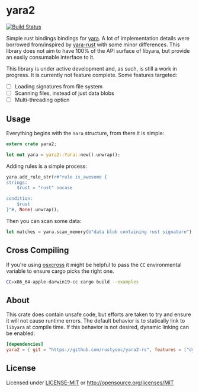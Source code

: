 yara2
=====
[![Build Status](https://github.com/rustysec/yara2-rs/workflows/Build/badge.svg)](https://github.com/rustysec/yara2-rs/actions)

Simple rust bindings bindings for [yara](https://github.com/VirusTotal/yara).
A lot of implementation details were borrowed from/inspired by
[yara-rust](https://github.com/Hugal31/yara-rust) with some minor differences.
This library does not aim to have 100% of the API surface of libyara, but provide
an easily consumable interface to it.

This library is under active development and, as such, is still a work in progress.
It is currently not feature complete. Some features targeted:

- [ ] Loading signatures from file system
- [ ] Scanning files, instead of just data blobs
- [ ] Multi-threading option

## Usage
Everything begins with the `Yara` structure, from there it is simple:

```rust
extern crate yara2;

let mut yara = yara2::Yara::new().unwrap();
```

Adding rules is a simple process:

```rust
yara.add_rule_str(r#"rule is_awesome {
strings:
    $rust = "rust" nocase

condition:
    $rust
}"#, None).unwrap();
```

Then you can scan some data:

```rust
let matches = yara.scan_memory(b"data blob containing rust signature");
```

## Cross Compiling
If you're using [osxcross](https://github.com/tpoechtrager/osxcross) it might be helpful to pass the
`CC` environmental variable to ensure cargo picks the right one.

```sh
CC=x86_64-apple-darwin19-cc cargo build --examples
```

## About
This crate does contain unsafe code, but efforts are taken to try and ensure
it will not cause runtime errors. The default behavior is to statically link
to `libyara` at compile time. If this behavior is not desired, dynamic linking
can be enabled:

```toml
[dependencies]
yara2 = { git = "https://github.com/rustysec/yara2-rs", features = ["dynamic"], default-features = false }
```

## License

Licensed under [LICENSE-MIT](LICENSE-MIT) or http://opensource.org/licenses/MIT
